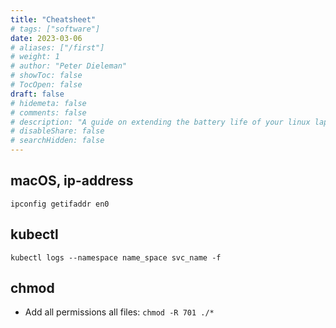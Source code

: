 ```yaml
---
title: "Cheatsheet"
# tags: ["software"]
date: 2023-03-06
# aliases: ["/first"]
# weight: 1
# author: "Peter Dieleman"
# showToc: false
# TocOpen: false
draft: false
# hidemeta: false
# comments: false
# description: "A guide on extending the battery life of your linux laptop"
# disableShare: false
# searchHidden: false
---
```


## macOS, ip-address

`ipconfig getifaddr en0`

## kubectl

`kubectl logs --namespace name_space svc_name -f`

## chmod

- Add all permissions all files: `chmod -R 701 ./*`
